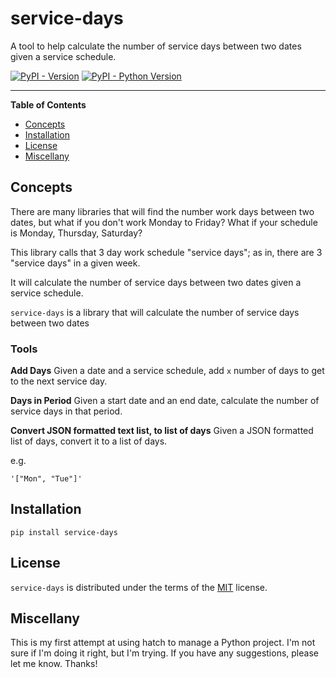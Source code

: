 
# service-days
A tool to help calculate the number of service days between two dates given a service schedule.


[![PyPI - Version](https://img.shields.io/pypi/v/service-days.svg)](https://pypi.org/project/service-days)
[![PyPI - Python Version](https://img.shields.io/pypi/pyversions/service-days.svg)](https://pypi.org/project/service-days)

-----
**Table of Contents**

- [Concepts](#concepts)
- [Installation](#installation)
- [License](#license)
- [Miscellany](#miscellany)

## Concepts  
There are many libraries that will find the number work days between two dates, but what
if you don't work Monday to Friday? What if your schedule is Monday, Thursday, Saturday?  

This library calls that 3 day work schedule "service days"; as in, there are 3  "service days" in a given week.    

It will calculate the number of service days between two dates given a service schedule.

`service-days` is a library that will calculate the number of service days between two dates

### Tools 
**Add Days**  Given a date and a service schedule, add `x` number of days to get to the next service day.  

**Days in Period**  Given a start date and an end date, calculate the number of service days in that period.

**Convert JSON formatted text list, to list of days**  Given a JSON formatted list of days, convert it to a list of days.

e.g. 
```
'["Mon", "Tue"]'
```


## Installation

```console
pip install service-days
```

## License

`service-days` is distributed under the terms of the [MIT](https://spdx.org/licenses/MIT.html) license.


## Miscellany

This is my first attempt at using hatch to manage a Python project. I'm not sure if I'm doing it right, but I'm trying. If you have any suggestions, please let me know. Thanks!